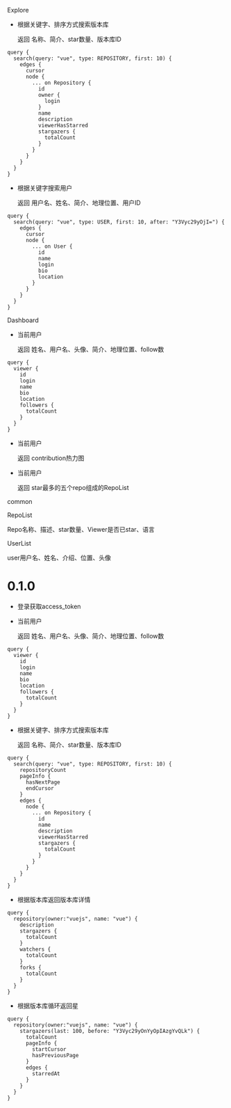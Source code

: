 Explore

- 根据关键字、排序方式搜索版本库

  返回 名称、简介、star数量、版本库ID

```
query { 
  search(query: "vue", type: REPOSITORY, first: 10) { 
    edges {
      cursor
      node {
        ... on Repository {
          id
          owner {
            login
          }
          name
          description
          viewerHasStarred
          stargazers {
            totalCount
          }
        }
      }
    }
  }
}

```



- 根据关键字搜索用户

  返回 用户名、姓名、简介、地理位置、用户ID

```
query { 
  search(query: "vue", type: USER, first: 10, after: "Y3Vyc29yOjI=") { 
    edges {
      cursor
      node {
        ... on User {
          id
          name
          login
          bio
          location
        }
      }
    }
  }
}
```

Dashboard

- 当前用户

  返回 姓名、用户名、头像、简介、地理位置、follow数

```
query { 
  viewer {
    id
    login
    name
    bio
    location
    followers {
      totalCount
    }
  }
}
```



- 当前用户

  返回 contribution热力图

- 当前用户

  返回 star最多的五个repo组成的RepoList

common

RepoList

Repo名称、描述、star数量、Viewer是否已star、语言

UserList

user用户名、姓名、介绍、位置、头像



# 0.1.0

- 登录获取access_token

- 当前用户

  返回 姓名、用户名、头像、简介、地理位置、follow数

```
query { 
  viewer {
    id
    login
    name
    bio
    location
    followers {
      totalCount
    }
  }
}
```

- 根据关键字、排序方式搜索版本库

  返回 名称、简介、star数量、版本库ID

```
query { 
  search(query: "vue", type: REPOSITORY, first: 10) {
    repositoryCount
    pageInfo {
      hasNextPage
      endCursor
    }
    edges {
      node {
        ... on Repository {
          id
          name
          description
          viewerHasStarred
          stargazers {
            totalCount
          }
        }
      }
    }
  }
}
```

- 根据版本库返回版本库详情

```
query { 
  repository(owner:"vuejs", name: "vue") {
    description
    stargazers {
      totalCount
    }
    watchers {
      totalCount
    }
    forks {
      totalCount
    }
  }
}
```

- 根据版本库循环返回星

```
query { 
  repository(owner:"vuejs", name: "vue") {
    stargazers(last: 100, before: "Y3Vyc29yOnYyOpIAzgYvQLk") {
      totalCount
      pageInfo {
        startCursor
        hasPreviousPage
      }
      edges {
        starredAt
      }
    }
  }
}
```

